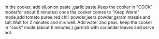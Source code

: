 In the cooker, add oil,onion paste ,garlic paste.Keep the cooker in "COOK" mode(for about 8 minutes)
once the cooker comes to "Keep Warm" mode,add tomato puree,red chili powder,jeera powder,garam masala and salt.Wait for 2 minutes and mix well.
Add water and peas. keep the cooker in "cook" mode (about 6 minutes.)
garnish with coriander leaves and serve hot.